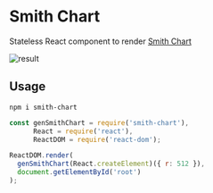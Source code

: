 # Smith Chart

Stateless React component to render [Smith Chart](http://www.arrl.org/files/file/Antenna%20Book%20Supplemental%20Files/22nd%20Edition/Smith%20Chart%20Supplement%20-%20Corrected%20Jan%202012.pdf)

![result](https://rawgit.com/drom/smith-chart/master/res.svg)

## Usage

```
npm i smith-chart
```

```js
const genSmithChart = require('smith-chart'),
      React = require('react'),
      ReactDOM = require('react-dom');

ReactDOM.render(
  genSmithChart(React.createElement)({ r: 512 }),
  document.getElementById('root')
);
```
